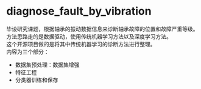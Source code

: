 # diagnose_fault_by_vibration
毕设研究课题，根据轴承的振动数据信息来诊断轴承故障的位置和故障严重等级。方法思路走的是数据驱动，使用传统机器学习方法以及深度学习方法。\
这个开源项目做的是将其中传统机器学习的诊断方法进行整理。\
内容为三个部分： 
- 数据集预处理：数据集增强
- 特征工程
- 分类器训练和保存
